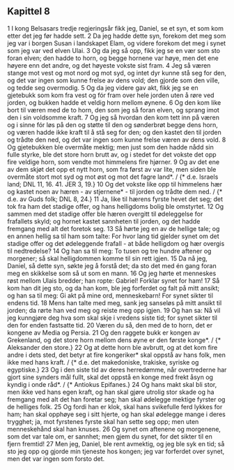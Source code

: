 ## Kapittel 8

1 I kong Belsasars tredje regjeringsår fikk jeg, Daniel, se et syn, et som kom etter det jeg før hadde sett.
2 Da jeg hadde dette syn, forekom det meg som jeg var i borgen Susan i landskapet Elam, og videre forekom det meg i synet som jeg var ved elven Ulai.
3 Og da jeg så opp, fikk jeg se en vær som sto foran elven; den hadde to horn, og begge hornene var høye, men det ene høyere enn det andre, og det høyeste vokste sist fram.
4 Jeg så væren stange mot vest og mot nord og mot syd, og intet dyr kunne stå seg for den, og det var ingen som kunne frelse av dens vold; den gjorde som den ville, og tedde seg overmodig.
5 Og da jeg videre gav akt, fikk jeg se en gjetebukk som kom fra vest og fór fram over hele jorden uten å røre ved jorden, og bukken hadde et veldig horn mellom øynene.
6 Og den kom like bort til væren med de to horn, den som jeg så foran elven, og sprang imot den i sin voldsomme kraft.
7 Og jeg så hvordan den kom tett inn på væren og i sinne fór løs på den og støtte til den og sønderbrøt begge dens horn, og væren hadde ikke kraft til å stå seg for den; og den kastet den til jorden og trådte den ned, og det var ingen som kunne frelse væren av dens vold.
8 Og gjetebukken ble overmåte mektig; men just som den hadde nådd sin fulle styrke, ble det store horn brutt av, og i stedet for det vokste det opp fire veldige horn, som vendte mot himmelens fire hjørner.
9 Og av det ene av dem skjøt det opp et nytt horn, som fra først av var lite, men siden ble overmåte stort mot syd og mot øst og mot det fagre land*. / {* d.e. Israels land; DNL 11, 16. 41. JER 3, 19.}
10 Og det vokste like opp til himmelens hær og kastet noen av hæren - av stjernene* - til jorden og trådte dem ned. / {* d.e. av Guds folk; DNL 8, 24.}
11 Ja, like til hærens fyrste hevet det seg; det tok fra ham det stadige offer, og hans helligdoms bolig ble omstyrtet.
12 Og sammen med det stadige offer ble hæren overgitt til ødeleggelse for frafallets skyld; og hornet kastet sannheten til jorden, og det hadde fremgang med alt det foretok seg.
13 Så hørte jeg en av de hellige tale; og en annen hellig sa til ham som talte: For hvor lang tid gjelder synet om det stadige offer og det ødeleggende frafall - at både helligdom og hær overgis til nedtredelse?
14 Og han sa til meg: To tusen og tre hundre aftener og morgener; så skal helligdommen komme til sin rett igjen.
15 Da nå jeg, Daniel, så dette syn, søkte jeg å forstå det; da sto det med én gang foran meg en skikkelse som så ut som en mann.
16 Og jeg hørte et menneskes røst mellom Ulais bredder; han ropte: Gabriel! Forklar synet for ham!
17 Så kom han dit jeg sto, og da han kom, ble jeg forferdet og falt på mitt ansikt; og han sa til meg: Gi akt på mine ord, menneskebarn! For synet sikter til endens tid.
18 Mens han talte med meg, sank jeg sanseløs på mitt ansikt til jorden; da rørte han ved meg og reiste meg opp igjen.
19 Og han sa: Nå vil jeg kunngjøre deg hva som skal skje i vredens siste tid; for synet sikter til den for enden fastsatte tid.
20 Væren du så, den med de to horn, det er kongene av Media og Persia.
21 Og den raggete bukk er kongen av Grekenland, og det store horn mellom dens øyne er den første konge*. / {* Aleksander den store.}
22 Og at dette horn ble avbrutt, og at det kom fire andre i dets sted, det betyr at fire kongeriker* skal oppstå av hans folk, men ikke med hans kraft. / {* d.e. det makedoniske, trakiske, syriske og egyptiske.}
23 Og i den siste tid av deres herredømme, når overtrederne har gjort sine synders mål fullt, skal det oppstå en konge med frekt åsyn og kyndig i onde råd*. / {* Antiokus Epifanes.}
24 Og hans makt skal bli stor, men ikke ved hans egen kraft, og han skal gjøre utrolig stor skade og ha fremgang med alt det han foretar seg; han skal ødelegge mektige fyrster og de helliges folk.
25 Og fordi han er klok, skal hans svikefulle ferd lykkes for ham; han skal opphøye seg i sitt hjerte, og han skal ødelegge mange i deres trygghet; ja, mot fyrstenes fyrste skal han sette seg opp; men uten menneskehånd skal han knuses.
26 Og synet om aftenene og morgenene, som det var tale om, er sannhet; men gjem du synet, for det sikter til en fjern fremtid!
27 Men jeg, Daniel, ble rent avmektig, og jeg ble syk en tid; så sto jeg opp og gjorde min tjeneste hos kongen; jeg var forferdet over synet, men det var ingen som forsto det.
